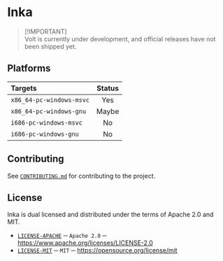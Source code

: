 # Inka
> [!IMPORTANT]\
> Volt is currently under development, and official releases have not been shipped yet.

## Platforms
|        **Targets**       | **Status** |
|:-------------------------|:----------:|
| `x86_64-pc-windows-msvc` |     Yes    |
| `x86_64-pc-windows-gnu`  |    Maybe   |    
| `i686-pc-windows-msvc`   |    No      |
| `i686-pc-windows-gnu`    |    No      |

## Contributing
See [`CONTRIBUTING.md`][CONTRIBUTING] for contributing to the project.

## License
Inka is dual licensed and distributed under the terms of Apache 2.0 and MIT.
- [`LICENSE-APACHE`][LICENSE_APACHE] ─ `Apache 2.0` ─ https://www.apache.org/licenses/LICENSE-2.0
- [`LICENSE-MIT`][LICENSE_MIT] ─ `MIT` ─ https://opensource.org/license/mit

[CONTRIBUTING]: ./.github/CONTRIBUTING.md
[LICENSE_APACHE]: ./LICENSE-APACHE
[LICENSE_MIT]: ./LICENSE-MIT